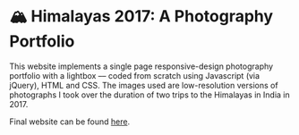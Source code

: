 # 🏔 Himalayas 2017: A Photography Portfolio

This website implements a single page responsive-design photography portfolio with a lightbox –– coded from scratch using Javascript (via jQuery), HTML and CSS. The images used are low-resolution versions of photographs I took over the duration of two trips to the Himalayas in India in 2017.

Final website can be found [here][1].

[1]: https://himalayas-2017.superhi.com/
